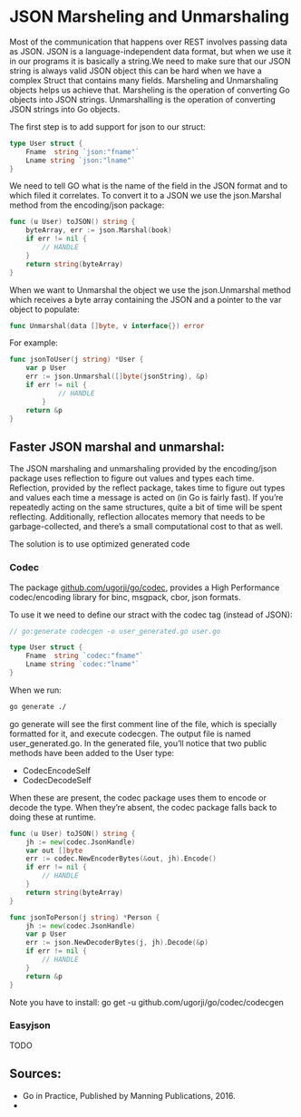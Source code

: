 # JSON Marsheling and Unmarshaling

Most of the communication that happens over REST involves passing data as JSON.
JSON is a language-independent data format, but when we use it in our programs it is basically a string.We need to make sure that our JSON string is always valid JSON object this can be hard when we have a complex Struct that contains many fields. Marsheling and Unmarshaling objects helps us achieve that.
Marsheling is the operation of converting Go objects into JSON strings.
Unmarshalling is the operation of converting JSON strings into Go objects.

The first step is to add support for json to our struct:

```go
type User struct {
	Fname  string `json:"fname"`
	Lname string `json:"lname"`
}
```

We need to tell GO what is the name of the field in the JSON format and to which filed it correlates.
To convert it to a JSON we use the json.Marshal method from the encoding/json package:

```go
func (u User) toJSON() string {
    byteArray, err := json.Marshal(book)
    if err != nil {
        // HANDLE
    }
    return string(byteArray)
}
```

When we want to Unmarshal the object we use the json.Unmarshal method which receives a byte array containing the JSON and a pointer to the var object to populate:

```go
func Unmarshal(data []byte, v interface{}) error
```

For example:

```go
func jsonToUser(j string) *User {
    var p User
    err := json.Unmarshal([]byte(jsonString), &p)
    if err != nil {
            // HANDLE
        }
    return &p
}
```

## Faster JSON marshal and unmarshal:

The JSON marshaling and unmarshaling provided by the encoding/json package uses reflection to figure out values and types each time. Reflection, provided by the reflect package, takes time to figure out types and values each time a message is acted on (in Go is fairly fast).
If you’re repeatedly acting on the same structures, quite a bit of time will be spent reflecting.
Additionally, reflection allocates memory that needs to be garbage-collected, and there’s a small computational cost to that as well.

The solution is to use optimized generated code

### Codec

The package [github.com/ugorji/go/codec](https://pkg.go.dev/github.com/ugorji/go/codec?tab=doc), provides a High Performance codec/encoding library for binc, msgpack, cbor, json formats.

To use it we need to define our stract with the codec tag (instead of JSON):

```go
// go:generate codecgen -o user_generated.go user.go

type User struct {
	Fname  string `codec:"fname"`
	Lname string `codec:"lname"`
}
```

When we run:

```bash
go generate ./
```

go generate will see the first comment line of the file, which is specially formatted for it, and execute codecgen. The output file is named user_generated.go. In the generated file, you’ll notice that two public methods have been added to the User type:

- CodecEncodeSelf
- CodecDecodeSelf

When these are present, the codec package uses them to encode or decode the type. When they’re absent, the codec package falls back to doing these at runtime.

```go
func (u User) toJSON() string {
    jh := new(codec.JsonHandle)
    var out []byte
    err := codec.NewEncoderBytes(&out, jh).Encode()
    if err != nil {
        // HANDLE
    }
    return string(byteArray)
}
```

```go
func jsonToPerson(j string) *Person {
    jh := new(codec.JsonHandle)
    var p User
    err := json.NewDecoderBytes(j, jh).Decode(&p)
    if err != nil {
        // HANDLE
    }
    return &p
}
```

Note you have to install:
go get -u github.com/ugorji/go/codec/codecgen

### Easyjson

TODO

## Sources:

- Go in Practice, Published by Manning Publications, 2016.
- 